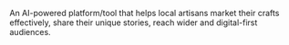 An AI-powered platform/tool that helps local artisans market their crafts effectively, share their unique stories, reach wider and digital-first audiences.
